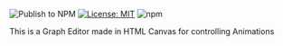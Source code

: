 ![Publish to NPM](https://github.com/shute-technologies/graph-editor/workflows/Publish%20to%20NPM/badge.svg) [![License: MIT](https://img.shields.io/badge/License-MIT-yellow.svg)](https://opensource.org/licenses/MIT) ![npm](https://img.shields.io/npm/v/shute-technologies.graph-editor)

This is a Graph Editor made in HTML Canvas for controlling Animations
